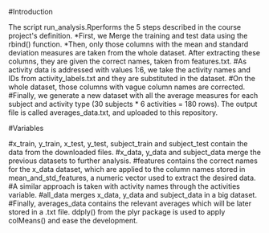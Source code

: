 #Introduction

The script run_analysis.Rperforms the 5 steps described in the course project's definition.
*First, we Merge the training and test data using the rbind() function.
*Then, only those columns with the mean and standard deviation measures are taken from the whole dataset. After extracting these columns, they are given the correct names, taken from features.txt.
#As activity data is addressed with values 1:6, we take the activity names and IDs from activity_labels.txt and they are substituted in the dataset.
#On the whole dataset, those columns with vague column names are corrected.
#Finally, we generate a new dataset with all the average measures for each subject and activity type (30 subjects * 6 activities = 180 rows). The output file is called averages_data.txt, and uploaded to this repository.

#Variables

#x_train, y_train, x_test, y_test, subject_train and subject_test contain the data from the downloaded files.
#x_data, y_data and subject_data merge the previous datasets to further analysis.
#features contains the correct names for the x_data dataset, which are applied to the column names stored in mean_and_std_features, a numeric vector used to extract the desired data.
#A similar approach is taken with activity names through the activities variable.
#all_data merges x_data, y_data and subject_data in a big dataset.
#Finally, averages_data contains the relevant averages which will be later stored in a .txt file. ddply() from the plyr package is used to apply colMeans() and ease the development.